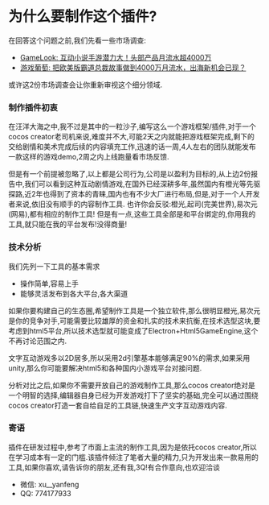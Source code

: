 # 为什么要制作这个插件?
在回答这个问题之前,我们先看一些市场调查:
-  [GameLook:  互动小说手游潜力大！头部产品月流水超4000万](https://mp.weixin.qq.com/s/MYc7o6qDhy_SFPQ4UJd0_w)
- [游戏葡萄: 把欧美版霸道总裁故事做到4000万月流水，出海新机会已现？](https://mp.weixin.qq.com/s?__biz=MjM5OTc2ODUxMw==&mid=2649753142&idx=2&sn=bec4cb05a0641e994f7fbdbd476efca7&chksm=bf32de988845578ec8600083d4df084f8d1a1b53c23cbc8f82c81be2d5095940f2b6522ce426&xtrack=1&scene=0&subscene=131&clicktime=1556011639&ascene=7&devicetype=android-22&version=2700039d&nettype=WIFI&abtest_cookie=BAABAAoACwASABMABQAjlx4AVpkeANqZHgDcmR4A4JkeAAAA&lang=zh_CN&pass_ticket=z1rhZQb1Pr5tFkaXqqV3XfOO1r%2BVWsvS1ylPy5dpRray13wi5SqOM9EMRP4KdWCD&wx_header=1)

或许这2份市场调查会让你重新审视这个细分领域.

### 制作插件初衷
在汪洋大海之中,我不过是其中的一粒沙子,编写这么一个游戏框架/插件,对于一个cocos creator老司机来说,难度并不大,可能2天之内就能把游戏框架完成,剩下的交给剧情和美术完成后续的内容填充工作,迅速的话一周,4人左右的团队就能发布一款这样的游戏demo,2周之内上线跑量看市场反馈.

但是有一个前提被忽略了,以上都是公司行为,公司是以盈利为目标的,从上边2份报告中,我们可以看到这种互动剧情游戏,在国外已经深耕多年,虽然国内有橙光等先驱探路,近2年也得到了资本的青睐,国内也有不少大厂进行布局,但是,对于一个人开发者来说,依旧没有顺手的内容制作工具. 也许你会反驳:橙光,起司(完美世界),易次元(网易),都有相应的制作工具! 但是有一点,这些工具全部是和平台绑定的,你用我的工具,就只能在我的平台发布!没得商量!

### 技术分析
我们先列一下工具的基本需求

- 操作简单,容易上手
- 能够灵活发布到各大平台,各大渠道

如果你要构建自己的生态圈,希望制作工具是一个独立软件,那么很明显橙光,易次元是你的竞争对手,可能需要比较雄厚的资金和扎实的技术来抗衡,在技术选型这块,要考虑到html5平台,所以技术选型就可能变成了Electron+Html5GameEngine,这个不再讨论范围之内.

文字互动游戏多以2D居多,所以采用2d引擎基本能够满足90%的需求,如果采用unity,那么你可能要解决html5和各种国内小游戏平台对接问题.

分析对比之后,如果你不需要开放自己的游戏制作工具,那么cocos creator绝对是一个明智的选择,编辑器自身已经为开发游戏打下了坚实的基础,完全可以通过围绕cocos creator打造一套自给自足的工具链,快速生产文字互动游戏内容.

### 寄语
插件在研发过程中,参考了市面上主流的制作工具,因为是依托cocos creator,所以在学习成本有一定的门槛.该插件倾注了笔者大量的精力,只为开发出来一款易用的工具,如果你喜欢,请告诉你的朋友,还有我,3Q!有合作意向,也欢迎洽谈
- 微信: xu__yanfeng
- QQ: 774177933


